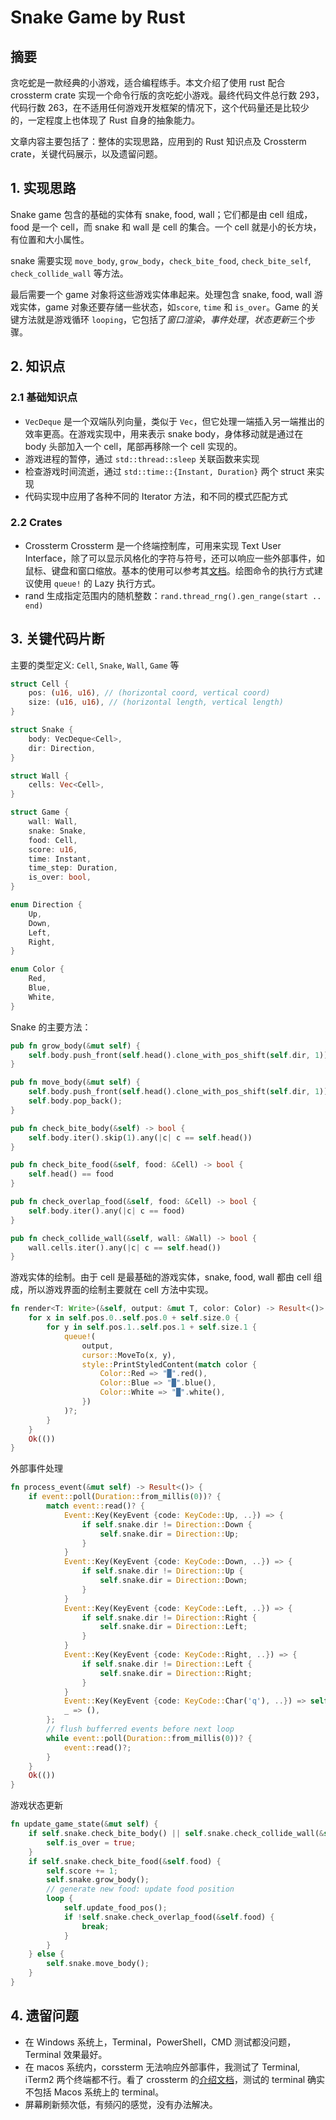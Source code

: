 # Snake Game by Rust

## 摘要

贪吃蛇是一款经典的小游戏，适合编程练手。本文介绍了使用 rust 配合 crossterm crate 实现一个命令行版的贪吃蛇小游戏。最终代码文件总行数 293，代码行数 263，在不适用任何游戏开发框架的情况下，这个代码量还是比较少的，一定程度上也体现了 Rust 自身的抽象能力。

文章内容主要包括了：整体的实现思路，应用到的 Rust 知识点及 Crossterm crate，关键代码展示，以及遗留问题。

## 1. 实现思路

Snake game 包含的基础的实体有 snake, food, wall；它们都是由 cell 组成，food 是一个 cell，而 snake 和 wall 是 cell 的集合。一个 cell 就是小的长方块，有位置和大小属性。

snake 需要实现 `move_body`, `grow_body`，`check_bite_food`, `check_bite_self`, `check_collide_wall` 等方法。

最后需要一个 game 对象将这些游戏实体串起来。处理包含 snake, food, wall 游戏实体，game 对象还要存储一些状态，如`score`, `time` 和 `is_over`。Game 的关键方法就是游戏循环 `looping`，它包括了*窗口渲染*，*事件处理*，*状态更新*三个步骤。

## 2. 知识点

### 2.1 基础知识点

- `VecDeque` 是一个双端队列向量，类似于 `Vec`，但它处理一端插入另一端推出的效率更高。在游戏实现中，用来表示 snake body，身体移动就是通过在 body 头部加入一个 cell，尾部再移除一个 cell 实现的。
- 游戏进程的暂停，通过 `std::thread::sleep` 关联函数来实现
- 检查游戏时间流逝，通过 `std::time::{Instant, Duration}`  两个 struct 来实现
- 代码实现中应用了各种不同的 Iterator 方法，和不同的模式匹配方式

### 2.2 Crates

- Crossterm
    Crossterm 是一个终端控制库，可用来实现 Text User Interface，除了可以显示风格化的字符与符号，还可以响应一些外部事件，如鼠标、键盘和窗口缩放。基本的使用可以参考其[文档](https://docs.rs/crossterm/0.23.2/crossterm/)。绘图命令的执行方式建议使用 `queue!` 的 Lazy 执行方式。
- rand
    生成指定范围内的随机整数：`rand.thread_rng().gen_range(start .. end)`

## 3. 关键代码片断

主要的类型定义: `Cell`, `Snake`, `Wall`, `Game` 等

```rust
struct Cell {
    pos: (u16, u16), // (horizontal coord, vertical coord)
    size: (u16, u16), // (horizontal length, vertical length)
}

struct Snake {
    body: VecDeque<Cell>,
    dir: Direction,
}

struct Wall {
    cells: Vec<Cell>,
}

struct Game {
    wall: Wall,
    snake: Snake,
    food: Cell,
    score: u16,
    time: Instant,
    time_step: Duration,
    is_over: bool,
}

enum Direction {
    Up,
    Down,
    Left,
    Right,
}

enum Color {
    Red,
    Blue,
    White,
}
```

Snake 的主要方法：

```rust
pub fn grow_body(&mut self) {
    self.body.push_front(self.head().clone_with_pos_shift(self.dir, 1));
}

pub fn move_body(&mut self) {
    self.body.push_front(self.head().clone_with_pos_shift(self.dir, 1));
    self.body.pop_back();
}

pub fn check_bite_body(&self) -> bool {
    self.body.iter().skip(1).any(|c| c == self.head())
}

pub fn check_bite_food(&self, food: &Cell) -> bool {
    self.head() == food
}

pub fn check_overlap_food(&self, food: &Cell) -> bool {
    self.body.iter().any(|c| c == food)
}

pub fn check_collide_wall(&self, wall: &Wall) -> bool {
    wall.cells.iter().any(|c| c == self.head())
}
```

游戏实体的绘制。由于 cell 是最基础的游戏实体，snake, food, wall 都由 cell 组成，所以游戏界面的绘制主要就在 cell 方法中实现。

```rust
fn render<T: Write>(&self, output: &mut T, color: Color) -> Result<()> {
    for x in self.pos.0..self.pos.0 + self.size.0 {
        for y in self.pos.1..self.pos.1 + self.size.1 {
            queue!(
                output,
                cursor::MoveTo(x, y),
                style::PrintStyledContent(match color {
                    Color::Red => "█".red(),
                    Color::Blue => "█".blue(),
                    Color::White => "█".white(),
                })
            )?;
        }
    }
    Ok(())
}
```

外部事件处理

```rust
fn process_event(&mut self) -> Result<()> {
    if event::poll(Duration::from_millis(0))? {
        match event::read()? {
            Event::Key(KeyEvent {code: KeyCode::Up, ..}) => {
                if self.snake.dir != Direction::Down {
                    self.snake.dir = Direction::Up;
                }
            }
            Event::Key(KeyEvent {code: KeyCode::Down, ..}) => {
                if self.snake.dir != Direction::Up {
                    self.snake.dir = Direction::Down;
                }
            }
            Event::Key(KeyEvent {code: KeyCode::Left, ..}) => {
                if self.snake.dir != Direction::Right {
                    self.snake.dir = Direction::Left;
                }
            }
            Event::Key(KeyEvent {code: KeyCode::Right, ..}) => {
                if self.snake.dir != Direction::Left {
                    self.snake.dir = Direction::Right;
                }
            }
            Event::Key(KeyEvent {code: KeyCode::Char('q'), ..}) => self.is_over = true,
            _ => (),
        };
        // flush bufferred events before next loop
        while event::poll(Duration::from_millis(0))? {
            event::read()?;
        }
    }
    Ok(())
}
```

游戏状态更新

```rust
fn update_game_state(&mut self) {
    if self.snake.check_bite_body() || self.snake.check_collide_wall(&self.wall) {
        self.is_over = true;
    }
    if self.snake.check_bite_food(&self.food) {
        self.score += 1;
        self.snake.grow_body();
        // generate new food: update food position
        loop {
            self.update_food_pos();
            if !self.snake.check_overlap_food(&self.food) {
                break;
            }
        }
    } else {
        self.snake.move_body();
    }
}
```

## 4. 遗留问题

- 在 Windows 系统上，Terminal，PowerShell，CMD 测试都没问题，Terminal 效果最好。
- 在 macos 系统内，corssterm 无法响应外部事件，我测试了 Terminal, iTerm2 两个终端都不行。看了 crossterm 的[介绍文档](https://crates.io/crates/crossterm)，测试的 terminal 确实不包括 Macos 系统上的 terminal。
- 屏幕刷新频次低，有频闪的感觉，没有办法解决。
